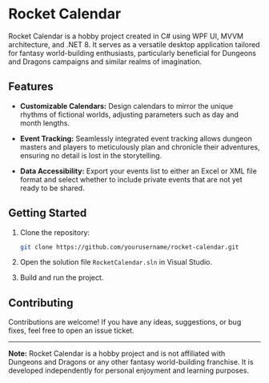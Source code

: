 # Rocket Calendar

Rocket Calendar is a hobby project created in C# using WPF UI, MVVM architecture, and .NET 8. It serves as a versatile desktop application tailored for fantasy world-building enthusiasts, particularly beneficial for Dungeons and Dragons campaigns and similar realms of imagination.

## Features

- **Customizable Calendars:** Design calendars to mirror the unique rhythms of fictional worlds, adjusting parameters such as day and month lengths.
  
- **Event Tracking:** Seamlessly integrated event tracking allows dungeon masters and players to meticulously plan and chronicle their adventures, ensuring no detail is lost in the storytelling.

- **Data Accessibility:** Export your events list to either an Excel or XML file format and select whether to include private events that are not yet ready to be shared.

## Getting Started

1. Clone the repository:

   ```bash
   git clone https://github.com/yourusername/rocket-calendar.git
   ```

2. Open the solution file `RocketCalendar.sln` in Visual Studio.

3. Build and run the project.

## Contributing

Contributions are welcome! If you have any ideas, suggestions, or bug fixes, feel free to open an issue ticket.

---

**Note:** Rocket Calendar is a hobby project and is not affiliated with Dungeons and Dragons or any other fantasy world-building franchise. It is developed independently for personal enjoyment and learning purposes.
